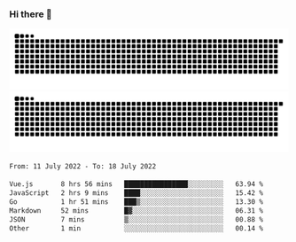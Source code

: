 ### Hi there 👋

![GitHub Snake Light](https://raw.githubusercontent.com/jichangee/jichangee/output/github-snake.svg#gh-light-mode-only)
![GitHub Snake dark](https://raw.githubusercontent.com/jichangee/jichangee/output/github-snake-dark.svg#gh-dark-mode-only)

<!--START_SECTION:waka-->

```text
From: 11 July 2022 - To: 18 July 2022

Vue.js       8 hrs 56 mins   ████████████████░░░░░░░░░   63.94 %
JavaScript   2 hrs 9 mins    ████░░░░░░░░░░░░░░░░░░░░░   15.42 %
Go           1 hr 51 mins    ███▒░░░░░░░░░░░░░░░░░░░░░   13.30 %
Markdown     52 mins         █▓░░░░░░░░░░░░░░░░░░░░░░░   06.31 %
JSON         7 mins          ▒░░░░░░░░░░░░░░░░░░░░░░░░   00.88 %
Other        1 min           ░░░░░░░░░░░░░░░░░░░░░░░░░   00.14 %
```

<!--END_SECTION:waka-->

<!--
![GitHub Snake Light](github-snake.svg#gh-light-mode-only)
![GitHub Snake dark](github-snake-dark.svg#gh-dark-mode-only)
-->

<!--
**jichangee/jichangee** is a ✨ _special_ ✨ repository because its `README.md` (this file) appears on your GitHub profile.

Here are some ideas to get you started:

- 🔭 I’m currently working on ...
- 🌱 I’m currently learning ...
- 👯 I’m looking to collaborate on ...
- 🤔 I’m looking for help with ...
- 💬 Ask me about ...
- 📫 How to reach me: ...
- 😄 Pronouns: ...
- ⚡ Fun fact: ...
-->
